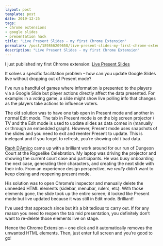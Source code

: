 ```yaml
---
layout: post
template: post
date: 2019-12-25
tags:
- chrome extensions
- google slides
- presentation hack
title: "Live Present Slides - my first Chrome Extension"
permalink: /post/189866209658/live-present-slides-my-first-chrome-extension
description: "Live Present Slides - my first Chrome Extension"
---
```

<p>I just published my first Chrome extension: <a href="https://chrome.google.com/webstore/detail/live-present-slides/fgnaekpcnnenhhdnkidokjmogogjbkkm">Live Present Slides</a>

It solves a specific facilitation problem – how can you update Google Slides live without dropping out of Present mode?</p><p>I've run a handful of games where information is presented to the players via a Google Slide but player actions directly affect the data presented. For example: in a voting game, a slide might show live polling info that changes as the players take actions to influence voters.</p><p>The old solution was to have one tab open in Present mode and another in normal Edit mode.&nbsp;The tab in Present mode is on the big screen projector / TV and the Edit mode is used to update slides as data comes in (manually or through an embedded graph). However, Present mode uses snapshots of the slides and you need to exit and reenter Present to update. This is inelegant and if you forget to refresh, you’re showing old / bad data.<br></p><p><a href="http://www.raphdamico.com/">Raph D’Amico</a> came up with a brilliant work around for our run of Dungeon Court at the Roguelike Celebration. My laptop was driving the projector and showing the current court case and participants. He was busy onboarding the next case, generating their characters, and creating the next slide with their info. From an experience design perspective, we <i>really</i>&nbsp;didn’t want to keep closing and reopening present mode.</p><p>His solution was to open Chrome’s inspector and manually delete the unneeded HTML elements (sidebar, menubar, rulers, etc). With those elements gone, the slide took up the entire screen; it looked like Present mode but live updated because it was still in Edit mode. Brilliant!</p><p>I’ve used that approach since but it’s a bit tedious to carry out. If for any reason you need to reopen the tab mid presentation, you definitely don’t want to re-delete those elements live on stage.</p><p>Hence the Chrome Extension – one click and it automatically removes the unwanted HTML elements. Then, just enter full screen and you’re good to go!</p>